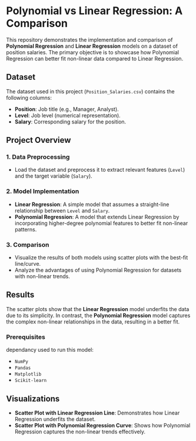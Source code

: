 
# Polynomial vs Linear Regression: A Comparison  

This repository demonstrates the implementation and comparison of **Polynomial Regression** and **Linear Regression** models on a dataset of position salaries. The primary objective is to showcase how Polynomial Regression can better fit non-linear data compared to Linear Regression.  

## Dataset  

The dataset used in this project (`Position_Salaries.csv`) contains the following columns:  
- **Position**: Job title (e.g., Manager, Analyst).  
- **Level**: Job level (numerical representation).  
- **Salary**: Corresponding salary for the position.  

## Project Overview  

### 1. Data Preprocessing  
- Load the dataset and preprocess it to extract relevant features (`Level`) and the target variable (`Salary`).  

### 2. Model Implementation  
- **Linear Regression**: A simple model that assumes a straight-line relationship between `Level` and `Salary`.  
- **Polynomial Regression**: A model that extends Linear Regression by incorporating higher-degree polynomial features to better fit non-linear patterns.  

### 3. Comparison  
- Visualize the results of both models using scatter plots with the best-fit line/curve.  
- Analyze the advantages of using Polynomial Regression for datasets with non-linear trends.  

## Results  

The scatter plots show that the **Linear Regression** model underfits the data due to its simplicity. In contrast, the **Polynomial Regression** model captures the complex non-linear relationships in the data, resulting in a better fit.  


### Prerequisites  
dependancy used to run this model:  
- `NumPy`  
- `Pandas`  
- `Matplotlib`  
- `Scikit-learn`  


## Visualizations
- **Scatter Plot with Linear Regression Line**: Demonstrates how Linear Regression underfits the dataset.  
- **Scatter Plot with Polynomial Regression Curve**: Shows how Polynomial Regression captures the non-linear trends effectively.
 
